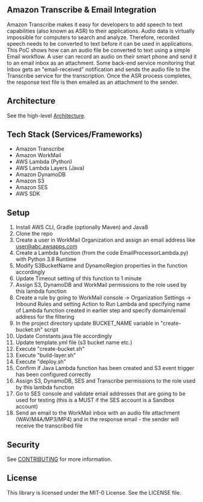## Amazon Transcribe & Email Integration
Amazon Transcribe makes it easy for developers to add speech to text capabilities (also known as ASR) to their applications. Audio data is virtually impossible for computers to search and analyze. Therefore, recorded speech needs to be converted to text before it can be used in applications. This PoC shows how can an audio file be converted to text using a simple Email workflow. A user can record an audio on their smart phone and send it to an email inbox as an attachment. Some back-end service monitoring that Inbox gets an "email-received" notification and sends the audio file to the Transcribe service for the transcription. Once the ASR process completes, the response text file is then emailed as an attachment to the sender.

## Architecture

See the high-level [Architecture](ArchitectureDiagram.svg).

## Tech Stack (Services/Frameworks)

- Amazon Transcribe
- Amazon WorkMail
- AWS Lambda (Python)
- AWS Lambda Layers (Java)
- Amazon DynamoDB
- Amazon S3
- Amazon SES
- AWS SDK

## Setup

1. Install AWS CLI, Gradle (optionally Maven) and Java8
2. Clone the repo 
3. Create a user in WorkMail Organization and assign an email address like user@abc.awsapps.com
4. Create a Lambda function (from the code EmailProcessorLambda.py) with Python 3.8 Runtime
5. Modify S3BucketName and DynamoRegion properties in the function accordingly
6. Update Timeout setting of this function to 1 minute
7. Assign S3, DynamoDB and WorkMail permissions to the role used by this lambda function
8. Create a rule by going to WorkMail console -> Organization Settings -> Inbound Rules and setting Action to Run Lambda and specifying name of Lambda function created in earlier step and specify domain/email address for the filtering
9. In the project directory update BUCKET_NAME variable in "create-bucket.sh" script
10. Update Constants.java file accordingly 
11. Update template.yml file (s3 bucket name etc.)
12. Execute "create-bucket.sh"
13. Execute "build-layer.sh"
14. Execute "deploy.sh"
15. Confirm if Java Lambda function has been created and S3 event trigger has been configured correctly
16. Assign S3, DynamoDB, SES and Transcribe permissions to the role used by this lambda function
17. Go to SES console and validate email addresses that are going to be used for testing (this is a MUST if the SES account is a Sandbox account) 
18. Send an email to the WorkMail inbox with an audio file attachment (WAV/M4A/MP3/MP4) and in the response email - the sender will receive the transcribed file 

## Security

See [CONTRIBUTING](CONTRIBUTING.md#security-issue-notifications) for more information.

## License

This library is licensed under the MIT-0 License. See the LICENSE file.

